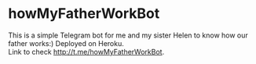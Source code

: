 # howMyFatherWorkBot
This is a simple Telegram bot for me and my sister Helen to know how our father works:)
Deployed on Heroku.  
Link to check http://t.me/howMyFatherWorkBot. 
